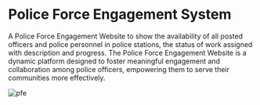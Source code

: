 # Police Force Engagement System

A Police Force Engagement Website to show the availability of all posted officers and police personnel in police stations, the status of work assigned with description and progress. The Police Force Engagement Website is a dynamic platform designed to foster meaningful engagement and collaboration among police officers, empowering them to serve their communities more effectively.

![pfe](https://github.com/HARIOM317/pFe-WebApp/assets/75768277/32ee6cc7-a8a4-4976-89b7-3cec3e0429ba)

